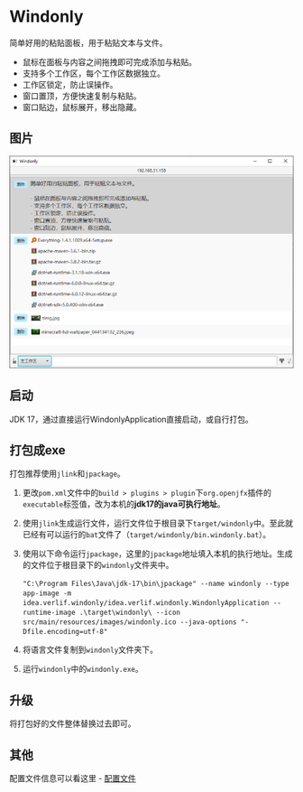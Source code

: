 # Windonly

简单好用的粘贴面板，用于粘贴文本与文件。

- 鼠标在面板与内容之间拖拽即可完成添加与粘贴。
- 支持多个工作区，每个工作区数据独立。
- 工作区锁定，防止误操作。
- 窗口置顶，方便快速复制与粘贴。
- 窗口贴边，鼠标展开，移出隐藏。

## 图片

![主要页面](docs/images/mainWindow.png)

## 启动

JDK 17，通过直接运行WindonlyApplication直接启动，或自行打包。

## 打包成exe

打包推荐使用`jlink`和`jpackage`。

1. 更改`pom.xml`文件中的`build > plugins > plugin`下`org.openjfx`插件的`executable`标签值，改为本机的**jdk17的java可执行地址**。
2. 使用`jlink`生成运行文件，运行文件位于根目录下`target/windonly`中。至此就已经有可以运行的`bat`文件了（`target/windonly/bin.windonly.bat`）。
3. 使用以下命令运行`jpackage`，这里的`jpackage`地址填入本机的执行地址。生成的文件位于根目录下的`windonly`文件夹中。

    `"C:\Program Files\Java\jdk-17\bin\jpackage" --name windonly --type app-image -m idea.verlif.windonly/idea.verlif.windonly.WindonlyApplication --runtime-image .\target\windonly\ --icon src/main/resources/images/windonly.ico --java-options "-Dfile.encoding=utf-8"`

4. 将语言文件复制到`windonly`文件夹下。
5. 运行`windonly`中的`windonly.exe`。

## 升级

将打包好的文件整体替换过去即可。

## 其他

配置文件信息可以看这里 - [配置文件](./docs/config.md)